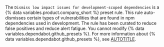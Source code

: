 The `Dismiss low impact issues for development-scoped dependencies` is a {% data variables.product.company_short %} preset rule. This rule auto-dismisses certain types of vulnerabilities that are found in npm dependencies used in development. The rule has been curated to reduce false positives and reduce alert fatigue. You cannot modify {% data variables.dependabot.github_presets %}. For more information about {% data variables.dependabot.github_presets %}, see [AUTOTITLE](/code-security/dependabot/dependabot-auto-triage-rules/using-github-preset-rules-to-prioritize-dependabot-alerts).
